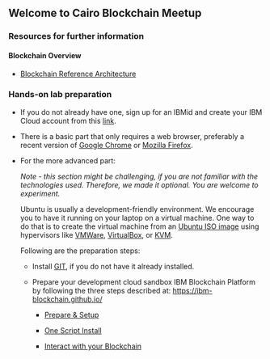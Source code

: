 ## Welcome to Cairo Blockchain Meetup

### Resources for further information
#### Blockchain Overview
   - [Blockchain Reference Architecture](https://www.ibm.com/cloud/garage/content/architecture/blockchainArchitecture/0_1)

### Hands-on lab preparation

- If you do not already have one, sign up for an IBMid and create your IBM Cloud account from this [link](https://console.bluemix.net/registration/).

- There is a basic part that only requires a web browser, preferably a recent version of [Google Chrome](https://www.google.com/chrome/browser/desktop/index.html) or [Mozilla Firefox](https://www.mozilla.org/en-US/firefox/new/).

- For the more advanced part:

    *Note - this section might be challenging, if you are not familiar with the technologies used. Therefore, we made it optional. You are welcome to experiment.*
    
    Ubuntu is usually a development-friendly environment. We encourage you to have it running on your laptop on a virtual machine. One way to do that is to create the virtual machine from an [Ubuntu ISO image](https://www.ubuntu.com/download/desktop) using hypervisors like [VMWare](https://my.vmware.com/web/vmware/downloads), [VirtualBox](https://www.virtualbox.org/wiki/Downloads), or [KVM](https://www.linux-kvm.org/page/Main_Page).
    
    Following are the preparation steps:
    - Install [GIT](https://git-scm.com/book/en/v2/Getting-Started-Installing-Git), if you do not have it already installed.

    - Prepare your development cloud sandbox IBM Blockchain Platform by following the three steps described at: https://ibm-blockchain.github.io/

        - [Prepare & Setup](https://ibm-blockchain.github.io/setup/)

        - [One Script Install](https://ibm-blockchain.github.io/simple/)

        - [Interact with your Blockchain](https://ibm-blockchain.github.io/interacting/)
        


